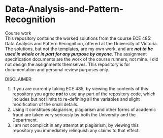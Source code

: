 # Data-Analysis-and-Pattern-Recognition
Course work\
This repository contains the worked solutions from the course ECE 485: Data Analysis and Pattern Recognition, offered at the University of Victoria. The solutions, but not the templates, are my own work, and are ***not to be used in whole or in part for any purpose by anyone***. The assignment specification documents are the work of the course runners, not mine. I did not design the assignments themselves. This repository is for documentation and personal review purposes only.

DISCLAIMER:

1. If you are currently taking ECE 485, by viewing the contents of this repository you agree ***not*** to use any part of the repository code, which includes but not limits to re-defining all the variables and slight modification of the small details.
2. Using it constitues plagiarism, plagiarism and other forms of academic fraud are taken very seriously by both the University and the Department. 
3. I am not complicit in any attempt at plagiarism; by viewing this repository you immediately relinquish any claims to that effect.
